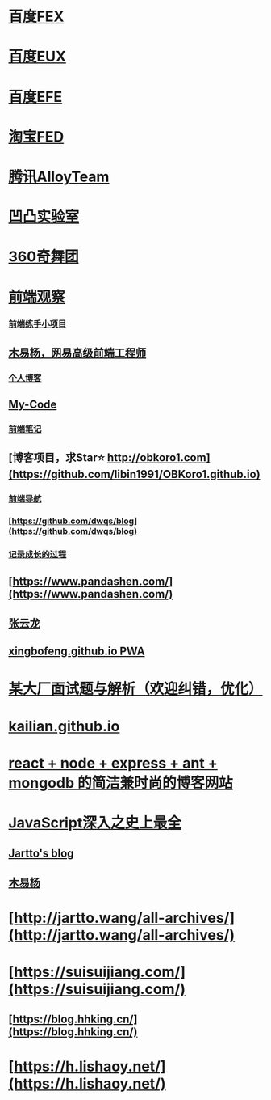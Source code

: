 # [百度FEX](http://fex.baidu.com/)
# [百度EUX](http://eux.baidu.com/)
# [百度EFE](http://efe.baidu.com/)
# [淘宝FED](http://taobaofed.org/)
# [腾讯AlloyTeam](http://www.alloyteam.com/)
# [凹凸实验室](https://aotu.io/index.html)
# [360奇舞团](https://75team.com/)
# [前端观察](https://www.qianduan.net/)
### [前端练手小项目](https://github.com/libin1991/Web-Project)
## [木易杨，网易高级前端工程师](https://github.com/yygmind/blog)
### [个人博客](https://github.com/chenjigeng/blog)
## [My-Code](https://github.com/HongqingCao/My-Code)
### [前端笔记](https://denzel.netlify.com/)
## [博客项目，求Star⭐️ http://obkoro1.com](https://github.com/libin1991/OBKoro1.github.io)
### [前端导航](https://github.com/webproblem/learning-article)
### [https://github.com/dwqs/blog](https://github.com/dwqs/blog)
### [记录成长的过程](https://github.com/berwin/Blog)
## [https://www.pandashen.com/](https://www.pandashen.com/)
## [张云龙](https://github.com/fouber/blog)
## [xingbofeng.github.io  PWA](https://github.com/xingbofeng/xingbofeng.github.io/issues)
# [某大厂面试题与解析（欢迎纠错，优化）](https://juejin.im/post/5be2fcd7f265da616d53aad0)
# [kailian.github.io](http://kailian.github.io/)
# [react + node + express + ant + mongodb 的简洁兼时尚的博客网站](https://juejin.im/post/5bf60810f265da6124151529)
# [JavaScript深入之史上最全](https://juejin.im/post/5bfe8fc5e51d4514e0515b90)
## [Jartto's blog](https://github.com/chenfengyanyu/source)
## [木易杨](https://github.com/yygmind/blog)
# [http://jartto.wang/all-archives/](http://jartto.wang/all-archives/)
# [https://suisuijiang.com/](https://suisuijiang.com/)
## [https://blog.hhking.cn/](https://blog.hhking.cn/)
# [https://h.lishaoy.net/](https://h.lishaoy.net/)
